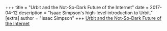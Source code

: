 +++
title = "Urbit and the Not-So-Dark Future of the Internet"
date = 2017-04-12
description = "Isaac Simpson's high-level introduction to Urbit."
[extra]
author = "Isaac Simpson"
+++
[Urbit and the Not-So-Dark Future of the Internet](https://medium.com/vandal-press/urbit-and-the-not-so-dark-future-of-the-internet-400c9b667e2)
